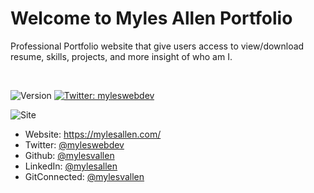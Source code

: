 # Welcome to Myles Allen Portfolio
Professional Portfolio website that give users access to view/download resume, skills, projects, and more insight of who am I.

<br/>
<p>
  <img alt="Version" src="https://img.shields.io/badge/version-1.0-blue.svg?cacheSeconds=2592000" />
  <a href="https://twitter.com/myleswebdev" target="_blank">
    <img alt="Twitter: myleswebdev" src="https://img.shields.io/twitter/follow/myleswebdev.svg?style=social" />
  </a>
</p>

![Site](https://github.com/mylesvallen/mylesvallen.github.io/blob/master/myles-allen-portfolio.png)

* Website: https://mylesallen.com/
* Twitter: [@myleswebdev](https://twitter.com/myleswebdev)
* Github: [@mylesvallen](https://github.com/mylesvallen)
* LinkedIn: [@mylesallen](https://linkedin.com/in/mylesallen)
* GitConnected: [@mylesvallen](https://gitconnected.com/mylesvallen/resume)

